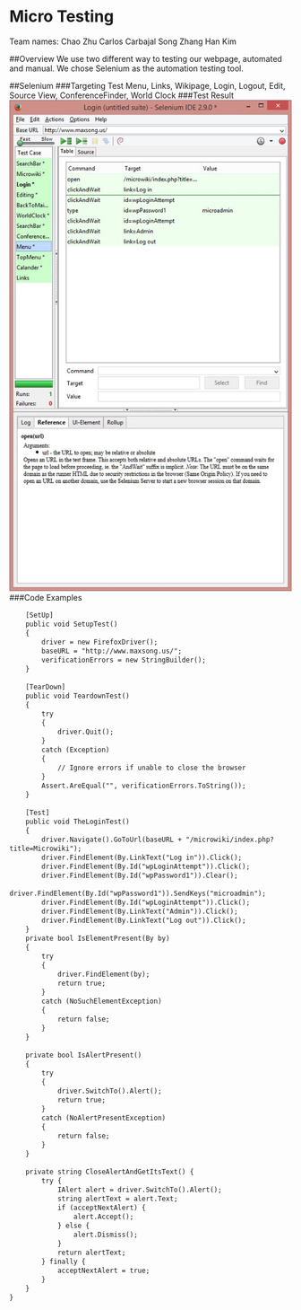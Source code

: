 # Micro Testing

Team names: 
Chao Zhu
Carlos Carbajal
Song Zhang
Han Kim

##Overview
We use two different way to testing our webpage, automated and manual.
We chose Selenium as the automation testing tool.

##Selenium
###Targeting Test 
Menu, Links, Wikipage, Login, Logout, Edit, Source View, ConferenceFinder, World Clock 
###Test Result
![alt tag](https://github.com/asu-cis-capstone/micro/blob/master/Release-0.6/TestResult.jpg)
###Code Examples

        [SetUp]
        public void SetupTest()
        {
            driver = new FirefoxDriver();
            baseURL = "http://www.maxsong.us/";
            verificationErrors = new StringBuilder();
        }
        
        [TearDown]
        public void TeardownTest()
        {
            try
            {
                driver.Quit();
            }
            catch (Exception)
            {
                // Ignore errors if unable to close the browser
            }
            Assert.AreEqual("", verificationErrors.ToString());
        }
        
        [Test]
        public void TheLoginTest()
        {
            driver.Navigate().GoToUrl(baseURL + "/microwiki/index.php?title=Microwiki");
            driver.FindElement(By.LinkText("Log in")).Click();
            driver.FindElement(By.Id("wpLoginAttempt")).Click();
            driver.FindElement(By.Id("wpPassword1")).Clear();
            driver.FindElement(By.Id("wpPassword1")).SendKeys("microadmin");
            driver.FindElement(By.Id("wpLoginAttempt")).Click();
            driver.FindElement(By.LinkText("Admin")).Click();
            driver.FindElement(By.LinkText("Log out")).Click();
        }
        private bool IsElementPresent(By by)
        {
            try
            {
                driver.FindElement(by);
                return true;
            }
            catch (NoSuchElementException)
            {
                return false;
            }
        }
        
        private bool IsAlertPresent()
        {
            try
            {
                driver.SwitchTo().Alert();
                return true;
            }
            catch (NoAlertPresentException)
            {
                return false;
            }
        }
        
        private string CloseAlertAndGetItsText() {
            try {
                IAlert alert = driver.SwitchTo().Alert();
                string alertText = alert.Text;
                if (acceptNextAlert) {
                    alert.Accept();
                } else {
                    alert.Dismiss();
                }
                return alertText;
            } finally {
                acceptNextAlert = true;
            }
        }
    }
